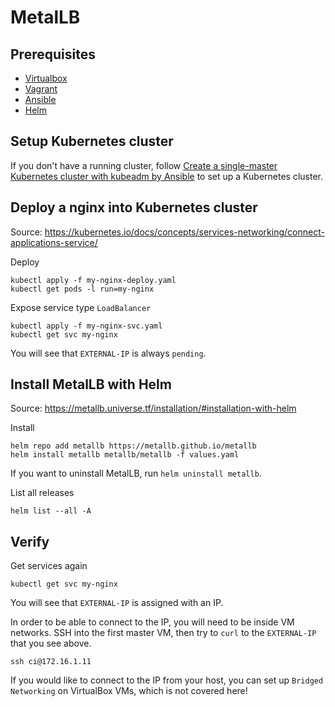 # MetalLB

## Prerequisites
* [Virtualbox](https://www.virtualbox.org/)
* [Vagrant](https://www.vagrantup.com/)
* [Ansible](https://www.ansible.com/)
* [Helm](https://helm.sh/)

## Setup Kubernetes cluster
If you don't have a running cluster, follow [Create a single-master Kubernetes cluster with kubeadm by Ansible](../create-single-master-cluster) to set up a Kubernetes cluster.

## Deploy a nginx into Kubernetes cluster
Source: https://kubernetes.io/docs/concepts/services-networking/connect-applications-service/

Deploy
```shell
kubectl apply -f my-nginx-deploy.yaml
kubectl get pods -l run=my-nginx
```

Expose service type `LoadBalancer`
```shell
kubectl apply -f my-nginx-svc.yaml
kubectl get svc my-nginx
```

You will see that `EXTERNAL-IP` is always `pending`.

## Install MetalLB with Helm
Source: https://metallb.universe.tf/installation/#installation-with-helm

Install
```shell
helm repo add metallb https://metallb.github.io/metallb
helm install metallb metallb/metallb -f values.yaml
```

If you want to uninstall MetalLB, run `helm uninstall metallb`.

List all releases
```shell
helm list --all -A
```

## Verify
Get services again
```shell
kubectl get svc my-nginx
```

You will see that `EXTERNAL-IP` is assigned with an IP.

In order to be able to connect to the IP, you will need to be inside VM networks. SSH into the first master VM, then try to `curl` to the `EXTERNAL-IP` that you see above.
```shell
ssh ci@172.16.1.11
```

If you would like to connect to the IP from your host, you can set up `Bridged Networking` on VirtualBox VMs, which is not covered here!
